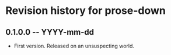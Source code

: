 # Revision history for prose-down

## 0.1.0.0 -- YYYY-mm-dd

* First version. Released on an unsuspecting world.
